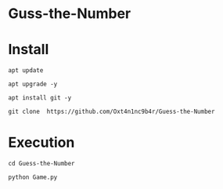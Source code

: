 #  Guss-the-Number


# Install
```
apt update
```

```
apt upgrade -y 
```

``` 
apt install git -y 
```

``` 
git clone  https://github.com/Oxt4n1nc9b4r/Guess-the-Number
```

# Execution
``` 
cd Guess-the-Number
```

```
python Game.py
```

